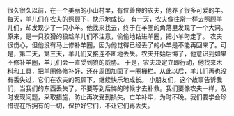 很久很久以前，在一个美丽的小山村里，有位善良的农夫，他养了很多可爱的羊。每天，羊儿们在农夫的照顾下，快乐地成长。
有一天，农夫像往常一样去照顾羊儿们，却发现少了一只小羊。他找来找去，终于在羊圈的角落里发现了一个大洞。原来，是一只狡猾的狼趁羊儿们不注意，偷偷地钻进羊圈，把小羊叼走了。
农夫很伤心，但他没有马上修补羊圈，因为他觉得已经丢了的小羊是不能再回来了。可是，第二天，第三天，羊儿们又接连不断地丢失。农夫开始后悔了，他意识到如果不修补羊圈，羊儿们会一直受到狼的威胁。
于是，农夫决定立即行动，他找来木料和工具，把羊圈修修补好，还在周围加固了一圈栅栏。从此以后，羊儿们再也没有丢失过，它们在农夫的照顾下，继续快乐地成长。
小朋友们，这个故事告诉我们，当我们的东西丢失了，不要等到后悔的时候才去补救。我们要像农夫一样，及时发现问题，采取措施，防止再次受到损失。亡羊补牢，为时不晚。我们要学会珍惜现在所拥有的一切，保护好它们，不让它们再丢失。
